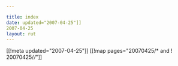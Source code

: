 ```yaml
---

title: index
date: updated="2007-04-25"]]
2007-04-25
layout: rut
---
```


[[!meta updated="2007-04-25"]]
[[!map pages="20070425/* and ! 20070425/*/*"]]
